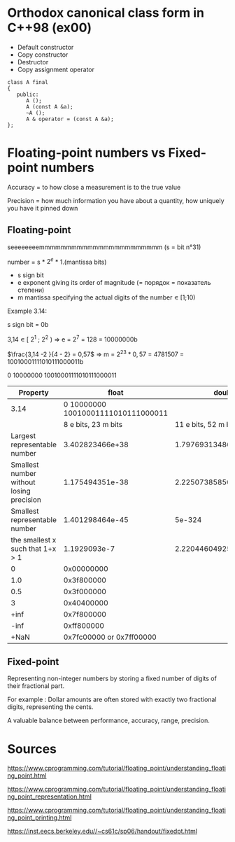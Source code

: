 # Orthodox canonical class form in C++98 (ex00)

- Default constructor
- Copy constructor
- Destructor
- Copy assignment operator

```
class A final
{
   public:
      A ();
      A (const A &a);
      ~A ();
      A & operator = (const A &a);
};
```
# Floating-point numbers vs Fixed-point numbers
Accuracy = to how close a measurement is to the true value

Precision = how much information you have about a quantity, how uniquely you have it pinned down


## Floating-point

seeeeeeeemmmmmmmmmmmmmmmmmmmmmmm (s = bit n°31)

number = s * $2^e$ * 1.(mantissa bits)

- s sign bit
- e exponent giving its order of magnitude (= порядок = показатель степени)
- m mantissa specifying the actual digits of the number ∊ [1;10)

Example 3.14:

s sign bit = 0b

3,14 ∊ [ $2^1$ ; $2^2$ ) => e = $2^7$ = 128 = 10000000b

$\frac{3,14 -2 }{4 - 2} = 0,57$ => m = $2^{23}*0,57$ = 4781507 = 10010001111010111000011b

0 10000000 10010001111010111000011

Property	                                 | float                              | double
------------------------------------------|------------------------------------|--------------------------
3.14                                      | 0 10000000 10010001111010111000011 |
                                          | 8 e bits, 23 m bits	             | 11 e bits, 52 m bits
Largest representable number	            | 3.402823466e+38	                   | 1.7976931348623157e+308
Smallest number without losing precision	| 1.175494351e-38	                   | 2.2250738585072014e-308
Smallest representable number  	         | 1.401298464e-45	                   | 5e-324
the smallest x such that 1+x > 1          | 1.1929093e-7	                      | 2.220446049250313e-16
0                                         | 0x00000000                         |
1.0                                       | 0x3f800000                         |
0.5                                       | 0x3f000000                         |
3                                         | 0x40400000                         |
+inf                                      | 0x7f800000                         |
-inf                                      | 0xff800000                         |
+NaN                                      | 0x7fc00000 or 0x7ff00000           |


## Fixed-point

Representing non-integer numbers by storing a fixed number of digits of their fractional part. 

For example : Dollar amounts are often stored with exactly two fractional digits, representing the cents.

A valuable balance between performance, accuracy, range, precision.


# Sources
https://www.cprogramming.com/tutorial/floating_point/understanding_floating_point.html

https://www.cprogramming.com/tutorial/floating_point/understanding_floating_point_representation.html

https://www.cprogramming.com/tutorial/floating_point/understanding_floating_point_printing.html

https://inst.eecs.berkeley.edu//~cs61c/sp06/handout/fixedpt.html 
